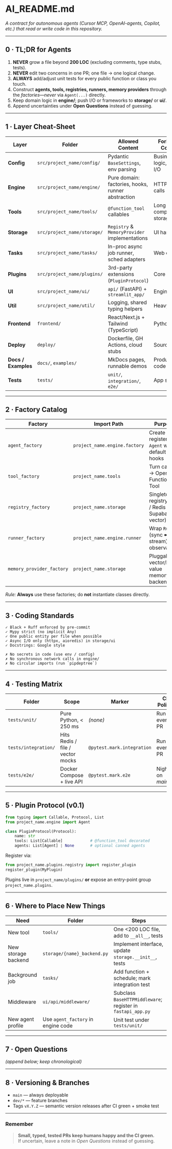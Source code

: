 # AI_README.md  

*A contract for autonomous agents (Cursor MCP, OpenAI-agents, Copilot, etc.) that read or write code in this repository.*

---

## 0 · TL;DR for Agents

1. **NEVER** grow a file beyond **200 LOC** (excluding comments, type stubs, tests).  
2. **NEVER** edit two concerns in one PR; one file → one logical change.  
3. **ALWAYS** add/adjust unit tests for every public function or class you touch.  
4. Construct **agents, tools, registries, runners, memory providers** through the *factories*—*never* via `Agent(...)` directly.  
5. Keep domain logic in **engine/**; push I/O or frameworks to **storage/** or **ui/**.  
6. Append uncertainties under **Open Questions** instead of guessing.

---

## 1 · Layer Cheat-Sheet

| Layer | Folder | Allowed Content | Forbidden Content |
|-------|--------|-----------------|-------------------|
| **Config** | `src/project_name/config/` | Pydantic `BaseSettings`, env parsing | Business logic, network I/O |
| **Engine** | `src/project_name/engine/` | Pure domain: factories, hooks, runner abstraction | HTTP, DB calls |
| **Tools** | `src/project_name/tools/` | `@function_tool` callables | Long computations, storage |
| **Storage** | `src/project_name/storage/` | `Registry` & `MemoryProvider` implementations | UI handlers |
| **Tasks** | `src/project_name/tasks/` | In-proc async job runner, sched adapters | Web code |
| **Plugins** | `src/project_name/plugins/` | 3rd-party extensions (`PluginProtocol`) | Core edits |
| **UI** | `src/project_name/ui/` | `api/` (FastAPI) + `streamlit_app/` | Engine logic |
| **Util** | `src/project_name/util/` | Logging, shared typing helpers | Heavy deps |
| **Frontend** | `frontend/` | React/Next.js + Tailwind (TypeScript) | Python |
| **Deploy** | `deploy/` | Dockerfile, GH Actions, cloud stubs | Source code |
| **Docs / Examples** | `docs/`, `examples/` | MkDocs pages, runnable demos | Production code |
| **Tests** | `tests/` | `unit/`, `integration/`, `e2e/` | App source |

---

## 2 · Factory Catalog

| Factory | Import Path | Purpose | Typical Call |
|---------|-------------|---------|--------------|
| `agent_factory` | `project_name.engine.factory` | Create & register `Agent` with default hooks | `agent_factory("sql_expert", tools=[query_tool])` |
| `tool_factory` | `project_name.tools` | Turn callable → OpenAI Function Tool | `tool_factory(fn, name="search")` |
| `registry_factory` | `project_name.storage` | Singleton registry (file / Redis / Supabase / vector) | `registry_factory()` |
| `runner_factory` | `project_name.engine.runner` | Wrap `Runner` (sync ⬌ stream) + observability | `runner_factory(stream=True)` |
| `memory_provider_factory` | `project_name.storage` | Pluggable vector/key-value memory backend | `memory_provider_factory("pinecone")` |

*Rule:* **Always** use these factories; do **not** instantiate classes directly.

---

## 3 · Coding Standards

```text
✓ Black + Ruff enforced by pre-commit
✓ Mypy strict (no implicit Any)
✓ One public entity per file when possible
✓ Async I/O only (httpx, aioredis) in storage/ui
✓ Docstrings: Google style

✗ No secrets in code (use env / config)
✗ No synchronous network calls in engine/
✗ No circular imports (run `pipdeptree`)
```

---

## 4 · Testing Matrix

| Folder | Scope | Marker | CI Policy |
|--------|-------|--------|-----------|
| `tests/unit/` | Pure Python, < 250 ms | *(none)* | Run on every PR |
| `tests/integration/` | Hits Redis / file / vector mocks | `@pytest.mark.integration` | Run on every PR |
| `tests/e2e/` | Docker Compose + live API | `@pytest.mark.e2e` | Nightly on *main* |

---

## 5 · Plugin Protocol (v0.1)

```python
from typing import Callable, Protocol, List
from project_name.engine import Agent

class PluginProtocol(Protocol):
    name: str
    tools: List[Callable]            # @function_tool decorated
    agents: List[Agent] | None       # optional canned agents
```

Register via:

```python
from project_name.plugins.registry import register_plugin
register_plugin(MyPlugin)
```

Plugins live in `project_name/plugins/` **or** expose an entry-point group `project_name.plugins`.

---

## 6 · Where to Place New Things

| Need | Folder | Steps |
|------|--------|-------|
| New tool | `tools/` | One <200 LOC file, add to `__all__`, tests |
| New storage backend | `storage/{name}_backend.py` | Implement interface, update `storage.__init__`, tests |
| Background job | `tasks/` | Add function + schedule; mark integration test |
| Middleware | `ui/api/middleware/` | Subclass `BaseHTTPMiddleware`; register in `fastapi_app.py` |
| New agent profile | Use `agent_factory` in engine code | Unit test under `tests/unit/` |

---

## 7 · Open Questions

*(append below; keep chronological)*

---

## 8 · Versioning & Branches

* `main` — always deployable  
* `dev/*` — feature branches  
* Tags `vX.Y.Z` — semantic version releases after CI green + smoke test

---

### Remember  
> **Small, typed, tested PRs keep humans happy and the CI green.**  
> If uncertain, leave a note in *Open Questions* instead of guessing.
